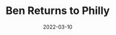 ---
layout: layouts/post.njk
title: Ben Returns to Philly
date: 2022-03-10
humanDate: March 10th, 2022
topDate: "03/2022"
tags: [
    post,
    total,
    past_seasons,
    2021_season
]
totalDonations: 858.00
doneeShort: "NET Centers"
donee:  NorthEast (NET) Centers
doneeLink: http://netcenters.org/
threadLink: https://www.reddit.com/r/sixers/comments/tb43i2/donation_thread_in_honor_of_ben_simmons_current/
desc: In honor of Ben Simmons current mental state, I'm asking you to join me in donating to benefit NET Centers, a Philadelphia, non profit."
---